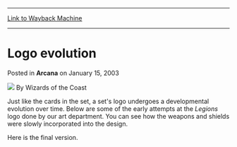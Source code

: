 
---
[Link to Wayback Machine](https://web.archive.org/web/20220705212653/https://magic.wizards.com/en/articles/archive/arcana/logo-evolution-2003-01-15)

[_metadata_:author]:- "Wizards of the Coast"
[_metadata_:description]:- "Just like the cards in the set, a set's logo undergoes a developmental evolution over time. Below are some of the early attempts at the Legions logo done by our art department. You can see how the weapons and shields were slowly incorporated into the design. Here is the final version."
[_metadata_:generator]:- "Drupal 7 (http://drupal.org)"
[_metadata_:node]:- "605071"
[_metadata_:publish_date]:- "2003-01-15"
[_metadata_:source]:- "div-main-content"
[_metadata_:title]:- "Logo evolution"
[_metadata_:wayback_capture_timestamp]:- "2022-07-05 21:26:53"
[_metadata_:wayback_raw_url]:- "https://web.archive.org/web/20220705212653id_/https://magic.wizards.com/en/articles/archive/arcana/logo-evolution-2003-01-15"
[_metadata_:wayback_url]:- "https://magic.wizards.com/en/articles/archive/arcana/logo-evolution-2003-01-15"
---


Logo evolution
==============



 Posted in **Arcana**
 on January 15, 2003 






![](https://media.magic.wizards.com/styles/auth_small/public/images/person/wizards_author.jpg)
By Wizards of the Coast











Just like the cards in the set, a set's logo undergoes a developmental evolution over time. Below are some of the early attempts at the *Legions* logo done by our art department. You can see how the weapons and shields were slowly incorporated into the design.


Here is the final version.








